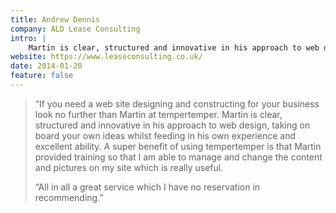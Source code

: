 ```yaml
---
title: Andrew Dennis
company: ALD Lease Consulting
intro: |
    Martin is clear, structured and innovative in his approach to web design, taking on board your own ideas whilst feeding in his own experience and excellent ability.
website: https://www.leaseconsulting.co.uk/
date: 2014-01-20
feature: false
---
```


> “If you need a web site designing and constructing for your business look no further than Martin at tempertemper. Martin is clear, structured and innovative in his approach to web design, taking on board your own ideas whilst feeding in his own experience and excellent ability. A super benefit of using tempertemper is that Martin provided training so that I am able to manage and change the content and pictures on my site which is really useful.
>
> “All in all a great service which I have no reservation in recommending.”
